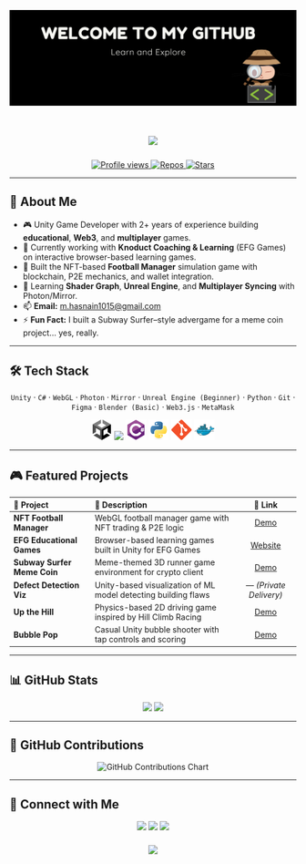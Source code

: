 <p align="center">
  <img src="https://github.com/MHS-4ever/MHS-4ever/blob/main/Banner.png" alt="Banner" />
</p>

<h1 align="center">
    <img src="https://readme-typing-svg.herokuapp.com/?font=Righteous&size=35&center=true&vCenter=true&width=500&height=70&duration=4000&lines=Hi+There!+👋;+I'm+MUHAMMAD+HASNAIN!;" />
</h1>

<p align="center">
  <a href="https://komarev.com/ghpvc/?username=MHS-4ever&style=flat-square&color=blue">
    <img alt="Profile views" src="https://komarev.com/ghpvc/?username=MHS-4ever&style=flat-square&color=blue"/>
  </a>
  <a href="https://github.com/MHS-4ever?tab=repositories">
    <img alt="Repos" src="https://img.shields.io/badge/Repositories-21-blue?style=flat-square&logo=github"/>
  </a>
  <a href="https://github.com/MHS-4ever?tab=stars">
    <img alt="Stars" src="https://img.shields.io/badge/Stars-⭐️-yellow?style=flat-square&logo=github"/>
  </a>
</p>

---

## 🚀 About Me

- 🎮 Unity Game Developer with 2+ years of experience building **educational**, **Web3**, and **multiplayer** games.
- 🧠 Currently working with **Knoduct Coaching & Learning** (EFG Games) on interactive browser-based learning games.
- 💼 Built the NFT-based **Football Manager** simulation game with blockchain, P2E mechanics, and wallet integration.
- 🌱 Learning **Shader Graph**, **Unreal Engine**, and **Multiplayer Syncing** with Photon/Mirror.
- 📫 **Email:** [m.hasnain1015@gmail.com](mailto:m.hasnain1015@gmail.com)
- ⚡ **Fun Fact:** I built a Subway Surfer–style advergame for a meme coin project… yes, really.

---

## 🛠️ Tech Stack

<p align="center">
  <code>Unity</code> &middot; <code>C#</code> &middot; <code>WebGL</code> &middot; <code>Photon</code> &middot; <code>Mirror</code> &middot;
  <code>Unreal Engine (Beginner)</code> &middot; <code>Python</code> &middot; <code>Git</code> &middot; <code>Figma</code> &middot; <code>Blender (Basic)</code> &middot; <code>Web3.js</code> &middot; <code>MetaMask</code>
</p>

<p align="center">
  <img src="https://raw.githubusercontent.com/devicons/devicon/master/icons/unity/unity-original.svg" width="36"/>
  <img src="https://img.icons8.com/?size=100&id=38240&format=png&color=000000" width="36"/>
  <img src="https://raw.githubusercontent.com/devicons/devicon/master/icons/csharp/csharp-original.svg" width="36"/>
  <img src="https://raw.githubusercontent.com/devicons/devicon/master/icons/python/python-original.svg" width="36"/>
  <img src="https://raw.githubusercontent.com/devicons/devicon/master/icons/git/git-original.svg" width="36"/>
  <img src="https://raw.githubusercontent.com/devicons/devicon/master/icons/docker/docker-original.svg" width="36"/>
</p>

---

## 🎮 Featured Projects

| 🚀 Project                  | 📝 Description                                             | 🔗 Link                                                      |
|:---------------------------|:----------------------------------------------------------|:------------------------------------------------------------:   |
| **NFT Football Manager**   | WebGL football manager game with NFT trading & P2E logic   | [Demo](https://footballmanager-beta.vercel.app/)               |
| **EFG Educational Games**  | Browser-based learning games built in Unity for EFG Games  | [Website](https://www.efggames.com/)                           |
| **Subway Surfer Meme Coin**| Meme-themed 3D runner game environment for crypto client   | [Demo](https://trainway.netlify.app/)                          |
| **Defect Detection Viz**   | Unity-based visualization of ML model detecting building flaws | — *(Private Delivery)*                                     |
| **Up the Hill**            | Physics-based 2D driving game inspired by Hill Climb Racing| [Demo](https://upthehill.netlify.app/)                         |
| **Bubble Pop**             | Casual Unity bubble shooter with tap controls and scoring  | [Demo](https://portfolio-bubblepop.netlify.app/)               |

---

## 📊 GitHub Stats

<p align="center">
  <img src="https://github-readme-stats.vercel.app/api?username=MHS-4ever&show_icons=true&theme=tokyonight&hide_title=true&count_private=false" />
  <img src="https://github-readme-stats.vercel.app/api/top-langs/?username=MHS-4ever&layout=compact&theme=tokyonight&langs_count=6" />
</p>

---

## 📅 GitHub Contributions

<p align="center">
  <img src="https://ghchart.rshah.org/216e39/MHS-4ever" alt="GitHub Contributions Chart" />
</p>

---

## 🤝 Connect with Me

<p align="center">
  <a href="https://www.linkedin.com/in/muhammad-hasnain-siddique/" target="_blank"><img src="https://img.shields.io/badge/LinkedIn-Profile-blue?style=flat-square&logo=linkedin" /></a>
  <a href="https://stackoverflow.com/users/22901398/muhammad-hasnain" target="_blank"><img src="https://img.shields.io/badge/StackOverflow-Profile-orange?style=flat-square&logo=stackoverflow" /></a>
  <a href="mailto:m.hasnain1015@gmail.com" target="_blank"><img src="https://img.shields.io/badge/Email-m.hasnain1015%40gmail.com-red?style=flat-square&logo=gmail" /></a>
</p>

<h3 align="center">
    <img src="https://readme-typing-svg.herokuapp.com/?font=Righteous&size=25&center=true&vCenter=true&width=500&height=70&duration=4000&lines=Thanks+for+visiting!+✌️;+Let's+build+something+together!;" />
</h3>
